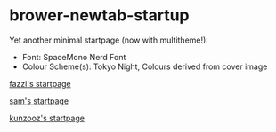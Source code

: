 # brower-newtab-startup

Yet another minimal startpage (now with multitheme!):
- Font: SpaceMono Nerd Font
- Colour Scheme(s): Tokyo Night, Colours derived from cover image

[fazzi's startpage](https://fazzi.gitlab.io/startpage/fazzi/ "fazzi's startpage")

[sam's startpage](https://fazzi.gitlab.io/startpage/sam/ "sam's startpage")

[kunzooz's startpage](https://fazzi.gitlab.io/startpage/kunzooz/ "kunzooz's startpage")
